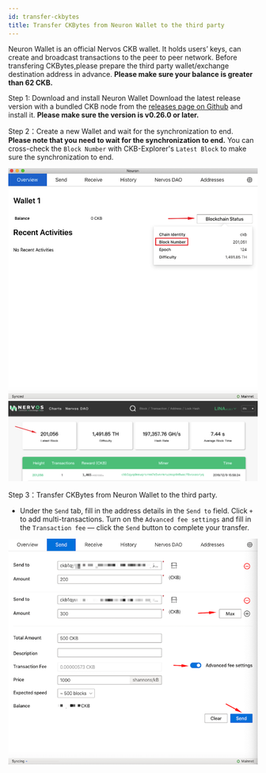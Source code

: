 ```yaml
---
id: transfer-ckbytes
title: Transfer CKBytes from Neuron Wallet to the third party
---
```


Neuron Wallet is an official Nervos CKB wallet. It holds users’ keys, can create and broadcast transactions to the peer to peer network. Before transfering CKBytes,please prepare the third party wallet/exchange destination address in advance. **Please make sure your balance is greater than 62 CKB.**

Step 1: Download and install Neuron Wallet
Download the latest release version with a bundled CKB node from the [releases page on Github](https://github.com/nervosnetwork/neuron/releases) and install it. **Please make sure the version is v0.26.0 or later.**

Step 2：Create a new Wallet and wait for the synchronization to end.
**Please note that you need to wait for the synchronization to end.** You can cross-check the `Block Number` with CKB-Explorer's `Latest Block` to make sure the synchronization to end.

<img src="../assets/getting-started/blocknumber.png" width = "600"/>

<img src="../assets/getting-started/number-explorer.png" width = "600"/>

Step 3：Transfer CKBytes from Neuron Wallet to the third party.

* Under the `Send` tab, fill in the address details in the `Send to` field. Click  `+` to add multi-transactions. Turn on the `Advanced fee settings` and fill in the `Transaction fee` — click the `Send` button to complete your transfer.

<img src="../assets/getting-started/transfer.png" width = "600"/>